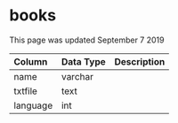# books

This page was updated September 7 2019

| Column | Data Type | Description |
| :--- | :--- | :--- |
| name | varchar |  |
| txtfile | text |  |
| language | int |  |

